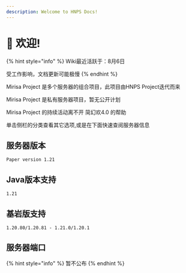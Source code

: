 ```yaml
---
description: Welcome to HNPS Docs!
---
```


# 👋 欢迎!

{% hint style="info" %}
Wiki最近活跃于：8月6日

受工作影响，文档更新可能极慢
{% endhint %}

Mirisa Project 是多个服务器的组合项目，此项目由HNPS Project迭代而来

Mirisa Project 是私有服务器项目，暂无公开计划

Mirisa Project 的持续活动离不开 简幻欢4.0 的帮助

单击侧栏的分类查看其它选项,或是在下面快速查阅服务器信息

## 服务器版本

```
Paper version 1.21
```

## Java版本支持

```
1.21
```

## 基岩版支持

```
1.20.80/1.20.81 - 1.21.0/1.20.1
```

## 服务器端口

{% hint style="info" %}
暂不公布
{% endhint %}
